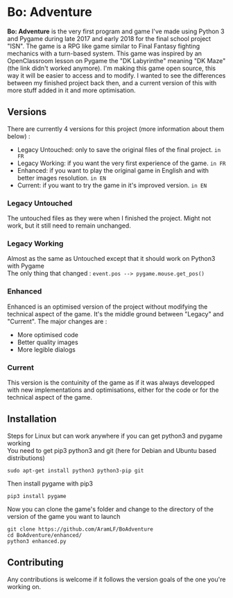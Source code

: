 # Bo: Adventure

**Bo: Adventure** is the very first program and game I've made using Python 3 and Pygame during late 2017 and early 2018 for the final school project "ISN".
The game is a RPG like game similar to Final Fantasy fighting mechanics with a turn-based system.
This game was inspired by an OpenClassroom lesson on Pygame the "DK Labyrinthe" meaning "DK Maze" (the link didn't worked anymore).
I'm making this game open source, this way it will be easier to access and to modify. I wanted to see the differences between my finished project back then, and a current version of this with more stuff added in it and more optimisation.

## Versions

There are currently 4 versions for this project (more information about them below) :
- Legacy Untouched: only to save the original files of the final project. `in FR`
- Legacy Working: if you want the very first experience of the game. `in FR`
- Enhanced: if you want to play the original game in English and with better images resolution. `in EN`
- Current: if you want to try the game in it's improved version. `in EN`

### Legacy Untouched
The untouched files as they were when I finished the project. Might not work, but it still need to remain unchanged.

### Legacy Working
Almost as the same as Untouched except that it should work on Python3 with Pygame  
The only thing that changed : `event.pos --> pygame.mouse.get_pos()`

### Enhanced
Enhanced is an optimised version of the project without modifying the technical aspect of the game.
It's the middle ground between "Legacy" and "Current".
The major changes are :
- More optimised code
- Better quality images
- More legible dialogs

### Current
This version is the contuinity of the game as if it was always developped with new implementations and optimisations, either for the code or for the technical aspect of the game.

## Installation
Steps for Linux but can work anywhere if you can get python3 and pygame working  
You need to get pip3 python3 and git (here for Debian and Ubuntu based distributions)  
```
sudo apt-get install python3 python3-pip git
```
Then install pygame with pip3
```
pip3 install pygame
```
Now you can clone the game's folder and change to the directory of the version of the game you want to launch
```
git clone https://github.com/AramLF/BoAdventure
cd BoAdventure/enhanced/
python3 enhanced.py
```

## Contributing
Any contributions is welcome if it follows the version goals of the one you're working on.
